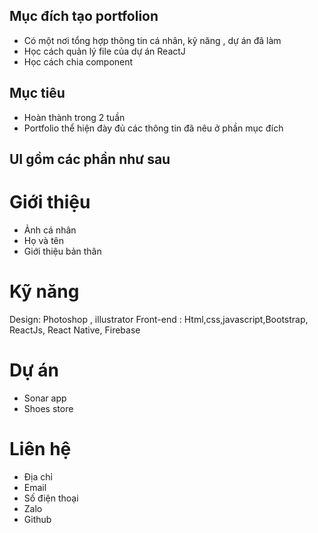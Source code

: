 ## Mục đích tạo portfolion

- Có một nơi tổng hợp thông tin cá nhân, kỹ năng , dự án đã làm
- Học cách quản lý file của dự án ReactJ
- Học cách chia component

## Mục tiêu

- Hoàn thành trong 2 tuần
- Portfolio thể hiện đày đủ các thông tin đã nêu ở phần mục đích

## UI gồm các phần như sau

# Giới thiệu

- Ảnh cá nhân
- Họ và tên
- Giới thiệu bản thân

# Kỹ năng

Design: Photoshop , illustrator
Front-end : Html,css,javascript,Bootstrap, ReactJs, React Native, Firebase

# Dự án

- Sonar app
- Shoes store

# Liên hệ

- Địa chỉ
- Email
- Số điện thoại
- Zalo
- Github
